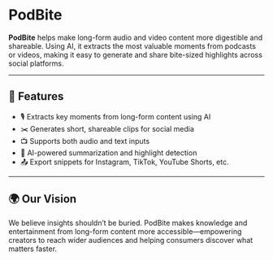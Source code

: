 #  PodBite

**PodBite** helps make long-form audio and video content more digestible and shareable. Using AI, it extracts the most valuable moments from podcasts or videos, making it easy to generate and share bite-sized highlights across social platforms.

---

## 🚀 Features

- 🎙️ Extracts key moments from long-form content using AI  
- ✂️ Generates short, shareable clips for social media  
- 📺 Supports both audio and text inputs 
- 🤖 AI-powered summarization and highlight detection  
- 📤 Export snippets for Instagram, TikTok, YouTube Shorts, etc.

---

## 🌍 Our Vision

We believe insights shouldn’t be buried. PodBite makes knowledge and entertainment from long-form content more accessible—empowering creators to reach wider audiences and helping consumers discover what matters faster.

